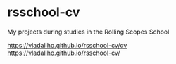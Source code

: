# rsschool-cv
My projects during studies in the Rolling Scopes School 

https://vladaliho.github.io/rsschool-cv/cv
https://vladaliho.github.io/rsschool-cv/